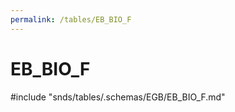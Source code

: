 ```yaml
---
permalink: /tables/EB_BIO_F
---
```

# EB\_BIO\_F
<!-- SPDX-License-Identifier: MPL-2.0 -->

<!-- ATTENTION : Ne pas supprimer ou modifier la ligne ci-dessous -->
#include "snds/tables/.schemas/EGB/EB_BIO_F.md"
<!-- ATTENTION : Ne pas supprimer ou modifier la ligne ci-dessus -->
